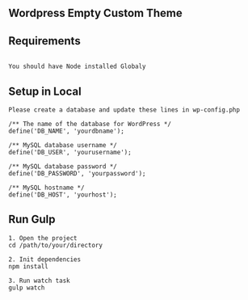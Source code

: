 ## Wordpress Empty Custom Theme

## Requirements

```

You should have Node installed Globaly

```

## Setup in Local


```
Please create a database and update these lines in wp-config.php

/** The name of the database for WordPress */
define('DB_NAME', 'yourdbname');

/** MySQL database username */
define('DB_USER', 'yourusername');

/** MySQL database password */
define('DB_PASSWORD', 'yourpassword');

/** MySQL hostname */
define('DB_HOST', 'yourhost');

```

## Run Gulp

```
1. Open the project 
cd /path/to/your/directory

2. Init dependencies
npm install

3. Run watch task
gulp watch

```
